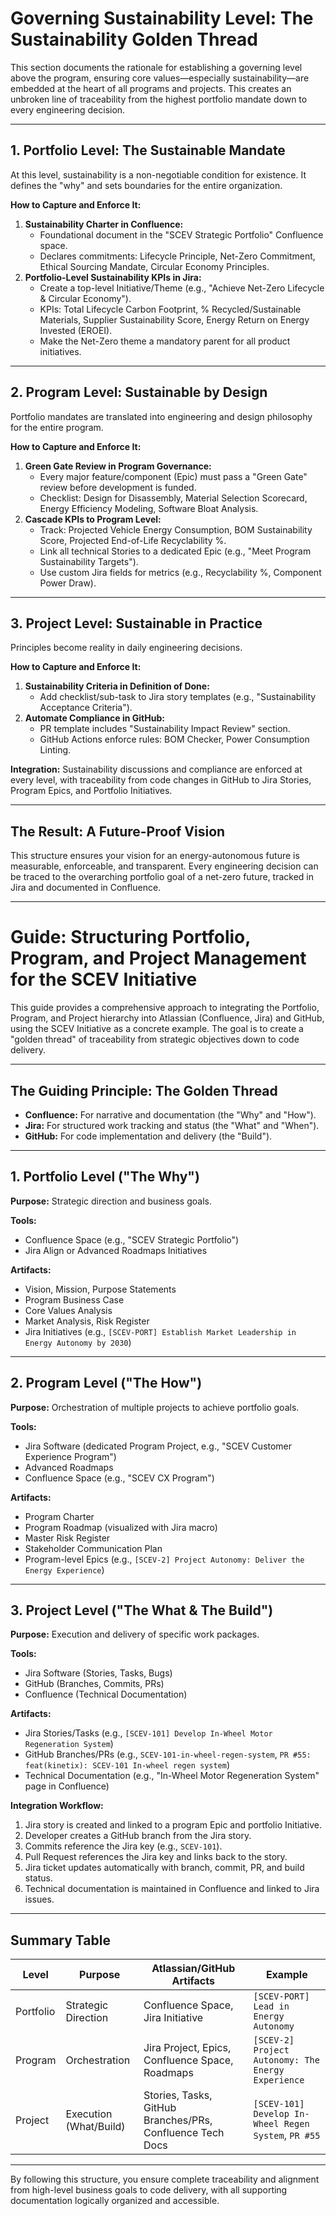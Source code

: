 # Governing Sustainability Level: The Sustainability Golden Thread

This section documents the rationale for establishing a governing level above the program, ensuring core values—especially sustainability—are embedded at the heart of all programs and projects. This creates an unbroken line of traceability from the highest portfolio mandate down to every engineering decision.

---

## 1. Portfolio Level: The Sustainable Mandate

At this level, sustainability is a non-negotiable condition for existence. It defines the "why" and sets boundaries for the entire organization.

**How to Capture and Enforce It:**

1. **Sustainability Charter in Confluence:**
	- Foundational document in the "SCEV Strategic Portfolio" Confluence space.
	- Declares commitments: Lifecycle Principle, Net-Zero Commitment, Ethical Sourcing Mandate, Circular Economy Principles.
2. **Portfolio-Level Sustainability KPIs in Jira:**
	- Create a top-level Initiative/Theme (e.g., "Achieve Net-Zero Lifecycle & Circular Economy").
	- KPIs: Total Lifecycle Carbon Footprint, % Recycled/Sustainable Materials, Supplier Sustainability Score, Energy Return on Energy Invested (EROEI).
	- Make the Net-Zero theme a mandatory parent for all product initiatives.

---

## 2. Program Level: Sustainable by Design

Portfolio mandates are translated into engineering and design philosophy for the entire program.

**How to Capture and Enforce It:**

1. **Green Gate Review in Program Governance:**
	- Every major feature/component (Epic) must pass a "Green Gate" review before development is funded.
	- Checklist: Design for Disassembly, Material Selection Scorecard, Energy Efficiency Modeling, Software Bloat Analysis.
2. **Cascade KPIs to Program Level:**
	- Track: Projected Vehicle Energy Consumption, BOM Sustainability Score, Projected End-of-Life Recyclability %.
	- Link all technical Stories to a dedicated Epic (e.g., "Meet Program Sustainability Targets").
	- Use custom Jira fields for metrics (e.g., Recyclability %, Component Power Draw).

---

## 3. Project Level: Sustainable in Practice

Principles become reality in daily engineering decisions.

**How to Capture and Enforce It:**

1. **Sustainability Criteria in Definition of Done:**
	- Add checklist/sub-task to Jira story templates (e.g., "Sustainability Acceptance Criteria").
2. **Automate Compliance in GitHub:**
	- PR template includes "Sustainability Impact Review" section.
	- GitHub Actions enforce rules: BOM Checker, Power Consumption Linting.

**Integration:**
Sustainability discussions and compliance are enforced at every level, with traceability from code changes in GitHub to Jira Stories, Program Epics, and Portfolio Initiatives.

---

## The Result: A Future-Proof Vision

This structure ensures your vision for an energy-autonomous future is measurable, enforceable, and transparent. Every engineering decision can be traced to the overarching portfolio goal of a net-zero future, tracked in Jira and documented in Confluence.

---
# Guide: Structuring Portfolio, Program, and Project Management for the SCEV Initiative

This guide provides a comprehensive approach to integrating the Portfolio, Program, and Project hierarchy into Atlassian (Confluence, Jira) and GitHub, using the SCEV Initiative as a concrete example. The goal is to create a "golden thread" of traceability from strategic objectives down to code delivery.

---

## The Guiding Principle: The Golden Thread

- **Confluence:** For narrative and documentation (the "Why" and "How").
- **Jira:** For structured work tracking and status (the "What" and "When").
- **GitHub:** For code implementation and delivery (the "Build").

---

## 1. Portfolio Level ("The Why")

**Purpose:** Strategic direction and business goals.

**Tools:**
- Confluence Space (e.g., "SCEV Strategic Portfolio")
- Jira Align or Advanced Roadmaps Initiatives

**Artifacts:**
- Vision, Mission, Purpose Statements
- Program Business Case
- Core Values Analysis
- Market Analysis, Risk Register
- Jira Initiatives (e.g., `[SCEV-PORT] Establish Market Leadership in Energy Autonomy by 2030`)

---

## 2. Program Level ("The How")

**Purpose:** Orchestration of multiple projects to achieve portfolio goals.

**Tools:**
- Jira Software (dedicated Program Project, e.g., "SCEV Customer Experience Program")
- Advanced Roadmaps
- Confluence Space (e.g., "SCEV CX Program")

**Artifacts:**
- Program Charter
- Program Roadmap (visualized with Jira macro)
- Master Risk Register
- Stakeholder Communication Plan
- Program-level Epics (e.g., `[SCEV-2] Project Autonomy: Deliver the Energy Experience`)

---

## 3. Project Level ("The What & The Build")

**Purpose:** Execution and delivery of specific work packages.

**Tools:**
- Jira Software (Stories, Tasks, Bugs)
- GitHub (Branches, Commits, PRs)
- Confluence (Technical Documentation)

**Artifacts:**
- Jira Stories/Tasks (e.g., `[SCEV-101] Develop In-Wheel Motor Regeneration System`)
- GitHub Branches/PRs (e.g., `SCEV-101-in-wheel-regen-system`, `PR #55: feat(kinetix): SCEV-101 In-wheel regen system`)
- Technical Documentation (e.g., "In-Wheel Motor Regeneration System" page in Confluence)

**Integration Workflow:**
1. Jira story is created and linked to a program Epic and portfolio Initiative.
2. Developer creates a GitHub branch from the Jira story.
3. Commits reference the Jira key (e.g., `SCEV-101`).
4. Pull Request references the Jira key and links back to the story.
5. Jira ticket updates automatically with branch, commit, PR, and build status.
6. Technical documentation is maintained in Confluence and linked to Jira issues.

---

## Summary Table

| Level      | Purpose                  | Atlassian/GitHub Artifacts                                   | Example                                                      |
|------------|--------------------------|--------------------------------------------------------------|--------------------------------------------------------------|
| Portfolio  | Strategic Direction      | Confluence Space, Jira Initiative                            | `[SCEV-PORT] Lead in Energy Autonomy`                        |
| Program    | Orchestration            | Jira Project, Epics, Confluence Space, Roadmaps              | `[SCEV-2] Project Autonomy: The Energy Experience`            |
| Project    | Execution (What/Build)   | Stories, Tasks, GitHub Branches/PRs, Confluence Tech Docs    | `[SCEV-101] Develop In-Wheel Regen System`, `PR #55`          |

---

By following this structure, you ensure complete traceability and alignment from high-level business goals to code delivery, with all supporting documentation logically organized and accessible.
